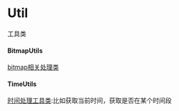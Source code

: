 # Util

工具类

#### BitmapUtils

[bitmap相关处理类](https://github.com/nxSin/NxSinBlog/blob/master/Android/Util/BitmapUtils.java)

#### TimeUtils

[时间处理工具类](https://github.com/nxSin/NxSinBlog/tree/master/Android/Util/timeutil):比如获取当前时间，获取是否在某个时间段

